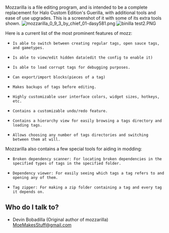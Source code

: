 Mozzarilla is a file editing program, and is intended to be a complete replacement for Halo Custom Edition's Guerilla, with additional tools and ease of use upgrades. This is a screenshot of it with some of its extra tools shown.
![mozzarilla_0_9_3_by_chief_01-dasy581.png](https://bitbucket.org/repo/75eEL8/images/1306443699-mozzarilla_0_9_3_by_chief_01-dasy581.png)
![binilla test2.PNG](https://bitbucket.org/repo/4xyAzp/images/2229544774-binilla%20test2.PNG)

Here is a current list of the most prominent features of mozz:

*     Is able to switch between creating regular tags, open sauce tags, and gametypes.

*     Is able to view/edit hidden data(edit the config to enable it)

*     Is able to load corrupt tags for debugging purposes.

*     Can export/import blocks(pieces of a tag)

*     Makes backups of tags before editing.

*     Highly customizable user interface colors, widget sizes, hotkeys, etc.

*     Contains a customizable undo/redo feature.

*     Contains a hierarchy view for easily browsing a tags directory and loading tags.

*     Allows choosing any number of tags directories and switching between them at will.



Mozzarilla also contains a few special tools for aiding in modding:


*     Broken dependency scanner: For locating broken dependencies in the specified types of tags in the specified folder.

*     Dependency viewer: For easily seeing which tags a tag refers to and opening any of them.

*     Tag zipper: For making a zip folder containing a tag and every tag it depends on.



## Who do I talk to?



* Devin Bobadilla (Original author of mozzarilla) MoeMakesStuff@gmail.com
